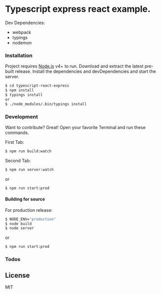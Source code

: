 # Typescript express react example.
Dev Dependencies:
 - webpack
 - typings
 - nodemon


### Installation
Project requires [Node.js](https://nodejs.org/) v4+ to run.
Download and extract the latest pre-built release.
Install the dependencies and devDependencies and start the server.

```sh
$ cd typescript-react-express
$ npm install
$ typings install
or
$ ./node_modules/.bin/typings install
```


### Development
Want to contribute? Great!
Open your favorite Terminal and run these commands.

First Tab:
```sh
$ npm run build:watch
```

Second Tab:
```sh
$ npm run server:watch
```

or

```sh
$ npm run start:prod
```


#### Building for source
For production release:

```sh
$ NODE_ENV="production"
$ node build
$ node server
```
or

```sh
$ npm run start:prod
```


### Todos

License
---
MIT
